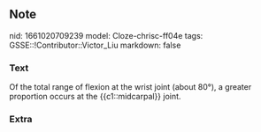 ## Note
nid: 1661020709239
model: Cloze-chrisc-ff04e
tags: GSSE::!Contributor::Victor_Liu
markdown: false

### Text
Of the total range of flexion at the wrist joint (about 80°), a greater proportion occurs at the {{c1::midcarpal}} joint.

### Extra

